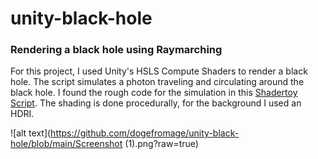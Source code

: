 # unity-black-hole
### Rendering a black hole using Raymarching

For this project, I used Unity's HSLS Compute Shaders to render a black hole. The script simulates a photon traveling and circulating around the black hole. I found the rough code for the simulation in this [Shadertoy Script](https://www.shadertoy.com/view/wdt3zM). The shading is done procedurally, for the background I used an HDRI.

![alt text](https://github.com/dogefromage/unity-black-hole/blob/main/Screenshot (1).png?raw=true)
